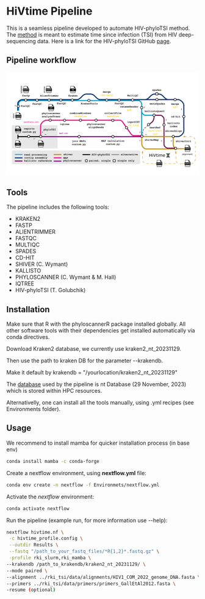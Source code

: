 # HiVtime Pipeline
This is a seamless pipeline developed to automate HIV-phyloTSI method. The [method](https://www.medrxiv.org/content/10.1101/2022.05.15.22275117v1) is meant to estimate time since infection (TSI) from HIV deep-sequencing data. Here is a link for the HIV-phyloTSI GitHub [page](https://github.com/BDI-pathogens/HIV-phyloTSI/tree/main).

## Pipeline workflow
![Plot](/images/HIVtime.png)

## Tools
The pipeline includes the following tools:
- KRAKEN2
- FASTP
- ALIENTRIMMER
- FASTQC
- MULTIQC
- SPADES
- CD-HIT
- SHIVER (C. Wymant)
- KALLISTO
- PHYLOSCANNER (C. Wymant & M. Hall)
- IQTREE
- HIV-phyloTSI (T. Golubchik)

## Installation
Make sure that R with the phyloscannerR package installed globally. All other software tools with their dependencies get installed automatically via conda directives. 

Download Kraken2 database, we currently use kraken2_nt_20231129.

Then use the path to kraken DB for the parameter --krakendb.

Make it default by krakendb = "/yourlocation/kraken2_nt_20231129"

The [database](https://benlangmead.github.io/aws-indexes/k2) used by the pipeline is nt Database (29 November, 2023) which is stored within HPC resources. 

Alternativelly, one can install all the tools manually, using .yml recipes (see Environments folder).

## Usage

We recommend to install mamba for quicker installation process (in base env)

```sh
conda install mamba -c conda-forge
```

Create a nextflow environment, using **nextflow.yml** file:

```sh
conda env create -n nextflow -f Environmets/nextflow.yml
```

Activate the *nextflow* environment:
```sh
conda activate nextflow
```

Run the pipeline (example run, for more information use --help): 

```sh
nextflow hivtime.nf \
 -c hivtime_profile.config \
 --outdir Results \
 --fastq "/path_to_your_fastq_files/*R{1,2}*.fastq.gz" \
 -profile rki_slurm,rki_mamba \
--krakendb /path_to_krakendb/kraken2_nt_20231129/ \
--mode paired \
--alignment ../rki_tsi/data/alignments/HIV1_COM_2022_genome_DNA.fasta \
--primers ../rki_tsi/data/primers/primers_GallEtAl2012.fasta \
-resume (optional)
```
